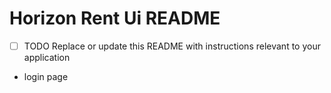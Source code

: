 # Horizon Rent Ui README

- [ ] TODO Replace or update this README with instructions relevant to your application

- login page